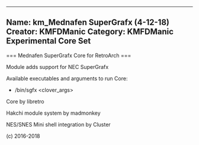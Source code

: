 -----------------------
Name: km_Mednafen SuperGrafx (4-12-18)
Creator: KMFDManic
Category: KMFDManic Experimental Core Set
-----------------------
=== Mednafen SuperGrafx Core for RetroArch ===

Module adds support for NEC SuperGrafx

Available executables and arguments to run Core:
- /bin/sgfx <rom> <clover_args>

Core by libretro

Hakchi module system by madmonkey

NES/SNES Mini shell integration by Cluster

(c) 2016-2018
